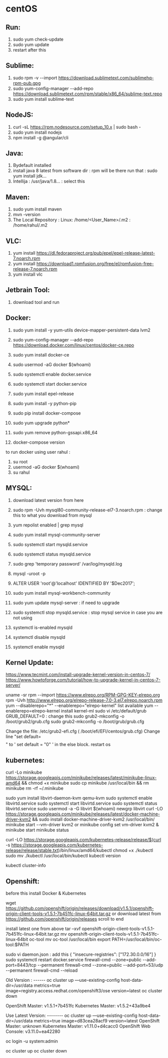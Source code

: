 # centOS

Run:
---
1. sudo yum check-update
2. sudo yum update
3. restart after this

Sublime:
--------
1. sudo rpm -v --import https://download.sublimetext.com/sublimehq-rpm-pub.gpg
2. sudo yum-config-manager --add-repo https://download.sublimetext.com/rpm/stable/x86_64/sublime-text.repo
3. sudo yum install sublime-text

NodeJS:
------
1. curl -sL https://rpm.nodesource.com/setup_10.x | sudo bash -
2. sudo yum install nodejs
3. npm install -g @angular/cli

Java:
-----
1. Bydefault installed
2. install java 8 latest from software dir : rpm will be there run that : sudo yum install jdk... 
3. Intellija : /usr/java/1.8... : select this


Maven:
------
1. sudo yum install maven
2. mvn -version
3. The Local Repository : Linux: /home/<User_Name>/.m2 : /home/rahul/.m2

VLC:
----
1. yum install https://dl.fedoraproject.org/pub/epel/epel-release-latest-7.noarch.rpm
2. yum install https://download1.rpmfusion.org/free/el/rpmfusion-free-release-7.noarch.rpm
3. yum install vlc

Jetbrain Tool:
-------------
1. download tool and run

Docker:
-------
1. sudo yum install -y yum-utils device-mapper-persistent-data lvm2
2. sudo yum-config-manager --add-repo https://download.docker.com/linux/centos/docker-ce.repo
3. sudo yum install docker-ce
4. sudo usermod -aG docker $(whoami)
5. sudo systemctl enable docker.service
6. sudo systemctl start docker.service

7. sudo yum install epel-release
8. sudo yum install -y python-pip
9. sudo pip install docker-compose
10. sudo yum upgrade python*
11. sudo yum remove python-gssapi.x86_64
12. docker-compose version

to run docker using user rahul : 
1. su root
2. usermod -aG docker $(whoami)
3. su rahul


MYSQL:
------
1. download latest version from here 
2. sudo rpm -Uvh mysql80-community-release-el7-3.noarch.rpm : change this to what you download from mysql
3. yum repolist enabled | grep mysql
4. sudo yum install mysql-community-server
5. sudo systemctl start mysqld.service
6. sudo systemctl status mysqld.service
7. sudo grep 'temporary password' /var/log/mysqld.log
8. mysql -uroot -p
9. ALTER USER 'root'@'localhost' IDENTIFIED BY '$Dec2017';


10. sudo yum install mysql-workbench-community
11. sudo yum update mysql-server : if need to upgrade

12. sudo systemctl stop mysqld.service : stop mysql service in case you are not using

13. systemctl is-enabled mysqld
14. systemctl disable mysqld
15. systemctl enable mysqld

Kernel Update:
--------------
https://www.tecmint.com/install-upgrade-kernel-version-in-centos-7/
https://www.howtoforge.com/tutorial/how-to-upgrade-kernel-in-centos-7-server/


uname -sr
rpm --import https://www.elrepo.org/RPM-GPG-KEY-elrepo.org
rpm -Uvh http://www.elrepo.org/elrepo-release-7.0-3.el7.elrepo.noarch.rpm
yum --disablerepo="*" --enablerepo="elrepo-kernel" list available
yum --enablerepo=elrepo-kernel install kernel-ml
sudo vi /etc/default/grub
GRUB_DEFAULT=0 : change this
sudo grub2-mkconfig -o /boot/grub2/grub.cfg
sudo grub2-mkconfig -o /boot/grub/grub.cfg

Change the file: /etc/grub2-efi.cfg ( /boot/efi/EFI/centos/grub.cfg) 
Change line "set default=$$$$" to ' set default = "0" ' in the else block. 
restart os


kubernetes:
-----------
curl -Lo minikube https://storage.googleapis.com/minikube/releases/latest/minikube-linux-amd64 && chmod +x minikube
sudo cp minikube /usr/local/bin && rm minikube
rm -rf ~/.minikube


sudo yum install libvirt-daemon-kvm qemu-kvm
sudo systemctl enable libvirtd.service
sudo systemctl start libvirtd.service
sudo systemctl status libvirtd.service
sudo usermod -a -G libvirt $(whoami)
newgrp libvirt
curl -LO https://storage.googleapis.com/minikube/releases/latest/docker-machine-driver-kvm2 && sudo install docker-machine-driver-kvm2 /usr/local/bin/
minikube start --vm-driver kvm2 or minikube config set vm-driver kvm2 & minikube start
minikube status


curl -LO https://storage.googleapis.com/kubernetes-release/release/$(curl -s https://storage.googleapis.com/kubernetes-release/release/stable.txt)/bin/linux/amd64/kubectl
chmod +x ./kubectl
sudo mv ./kubectl /usr/local/bin/kubectl
kubectl version

kubectl cluster-info

Openshift:
----------
before this install Docker & Kubernetes

wget https://github.com/openshift/origin/releases/download/v1.5.1/openshift-origin-client-tools-v1.5.1-7b451fc-linux-64bit.tar.gz 
or 
download latest from https://github.com/openshift/origin/releases scroll to end 

install latest one from above
tar –xvf openshift-origin-client-tools-v1.5.1-7b451fc-linux-64bit.tar.gz
mv openshift-origin-client-tools-v1.5.1-7b451fc-linux-64bit oc-tool
mv oc-tool /usr/local/bin
export PATH=/usr/local/bin/oc-tool:$PATH

sudo vi daemon.json : add this { "insecure-registries": ["172.30.0.0/16"] }
sudo systemctl restart docker.service
firewall-cmd --zone=public --add-port=8443/tcp --permanent
firewall-cmd --zone=public --add-port=53/udp --permanent
firewall-cmd --reload

Old Version : ------
oc cluster up —use-existing-config host-data-dir=/usr/data metrics=true image=registry.access.redhat.com/openshift3/ose version=latest
oc cluster down

OpenShift Master:
v1.5.1+7b451fc
Kubernetes Master:
v1.5.2+43a9be4

Use Latest Version: --------
oc cluster up —use-existing-config host-data-dir=/usr/data metrics=true image=d83cea28acf9 version=latest
OpenShift Master:
unknown
Kubernetes Master:
v1.11.0+d4cacc0
OpenShift Web Console:
v3.11.0+ea42280

oc login -u system:admin

oc cluster up
oc cluster down